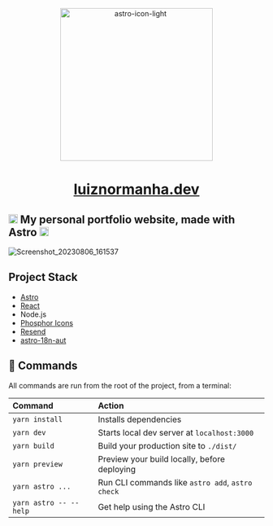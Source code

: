 
<p align="center" justify="center">
  <img width="300" alt="astro-icon-light" src="https://github.com/lnormanha/luiznormanha.dev/assets/31674320/41a5556f-4dd1-4225-9f47-6a4c5d2a6dcf">
</p>
<h1 align="center" justify="center">
  
  [luiznormanha.dev](luiznormanha.dev)
  
</h1>

## <img width="18" alt="astro-icon-light" src="https://github.com/lnormanha/luiznormanha.dev/assets/31674320/821b4c39-67a8-44ac-8558-d38ba38d8af5"> My personal portfolio website, made with Astro <img width="18" alt="astro-icon-light" src="https://github.com/lnormanha/luiznormanha.dev/assets/31674320/821b4c39-67a8-44ac-8558-d38ba38d8af5">

![Screenshot_20230806_161537](https://github.com/lnormanha/luiznormanha.dev/assets/31674320/e3481470-6aab-4c51-91c6-97abdb976fc5)


## Project Stack

- [Astro](https://astro.build/)
- [React](https://react.dev/)
- Node.js
- [Phosphor Icons](https://phosphoricons.com/)
- [Resend](https://resend.com/)
- [astro-18n-aut](https://github.com/jlarmstrongiv/astro-i18n-aut)

## 🧞 Commands

All commands are run from the root of the project, from a terminal:

| Command                   | Action                                           |
| :------------------------ | :----------------------------------------------- |
| `yarn install`             | Installs dependencies                            |
| `yarn dev`             | Starts local dev server at `localhost:3000`      |
| `yarn build`           | Build your production site to `./dist/`          |
| `yarn preview`         | Preview your build locally, before deploying     |
| `yarn astro ...`       | Run CLI commands like `astro add`, `astro check` |
| `yarn astro -- --help` | Get help using the Astro CLI                     |
